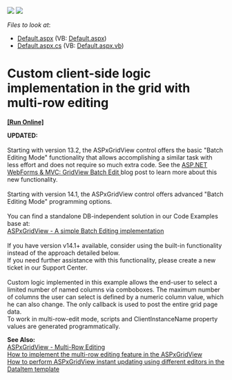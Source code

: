 <!-- default badges list -->
[![](https://img.shields.io/badge/Open_in_DevExpress_Support_Center-FF7200?style=flat-square&logo=DevExpress&logoColor=white)](https://supportcenter.devexpress.com/ticket/details/E1468)
[![](https://img.shields.io/badge/📖_How_to_use_DevExpress_Examples-e9f6fc?style=flat-square)](https://docs.devexpress.com/GeneralInformation/403183)
<!-- default badges end -->
<!-- default file list -->
*Files to look at*:

* [Default.aspx](./CS/TestSite/Default.aspx) (VB: [Default.aspx](./VB/TestSite/Default.aspx))
* [Default.aspx.cs](./CS/TestSite/Default.aspx.cs) (VB: [Default.aspx.vb](./VB/TestSite/Default.aspx.vb))
<!-- default file list end -->
# Custom client-side logic implementation in the grid with multi-row editing
<!-- run online -->
**[[Run Online]](https://codecentral.devexpress.com/e1468)**
<!-- run online end -->


<p><strong>UPDATED:</strong><br /><br />Starting with version 13.2, the ASPxGridView control offers the basic "Batch Editing Mode" functionality that allows accomplishing a similar task with less effort and does not require so much extra code. See the <a href="https://community.devexpress.com/blogs/aspnet/archive/2013/12/16/asp-net-webforms-amp-mvc-gridview-batch-edit-what-39-s-new-in-13-2.aspx">ASP.NET WebForms & MVC: GridView Batch Edit </a>blog post to learn more about this new functionality.<br /><br />Starting with version 14.1, the ASPxGridView control offers advanced "Batch Editing Mode" programming options.<br /><br />You can find a standalone DB-independent solution in our Code Examples base at:<br /><a href="https://www.devexpress.com/Support/Center/p/E5045">ASPxGridView - A simple Batch Editing implementation</a><br /><br />If you have version v14.1+ available, consider using the built-in functionality instead of the approach detailed below.<br />If you need further assistance with this functionality, please create a new ticket in our Support Center.<br /><br />Custom logic implemented in this example allows the end-user to select a limited number of named columns via comboboxes. The maximum number of columns the user can select is defined by a numeric column value, which he can also change. The only callback is used to post the entire grid page data.<br /> To work in multi-row-edit mode, scripts and ClientInstanceName property values are generated programmatically.</p>
<p><strong>See Also:</strong><br /> <a href="https://www.devexpress.com/Support/Center/p/E158">ASPxGridView - Multi-Row Editing</a><br /> <a href="https://www.devexpress.com/Support/Center/p/E324">How to implement the multi-row editing feature in the ASPxGridView</a><br /> <a href="https://www.devexpress.com/Support/Center/p/E2333">How to perform ASPxGridView instant updating using different editors in the DataItem template</a></p>

<br/>


